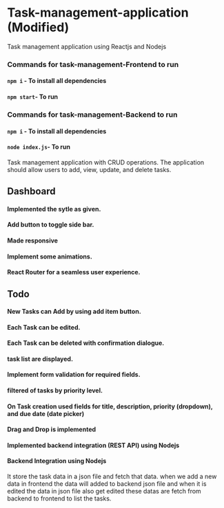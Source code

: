 # Task-management-application (Modified)
Task management application using Reactjs and Nodejs


###  Commands for task-management-Frontend to run
 
#### `npm i` - To install all dependencies

#### `npm start`- To run 

### Commands for task-management-Backend to run
 
#### `npm i` - To install all dependencies

#### `node index.js`- To run 

Task management application with CRUD operations. 
The application should allow users to add, view, update, and delete tasks.

## Dashboard
 #### Implemented the sytle as given. 
 #### Add button to toggle side bar.
 #### Made responsive
 #### Implement some animations.
 #### React Router for a seamless user experience.

## Todo
 #### New Tasks can Add by using add item button.
 #### Each Task can be edited.
 #### Each Task can be  deleted with confirmation dialogue.
 #### task list are displayed.
 #### Implement form validation for required fields.
 #### filtered of tasks by priority level.
 #### On Task creation used fields for title, description, priority (dropdown), and due date (date picker)
 #### Drag and Drop is implemented 
 #### Implemented backend integration (REST API) using Nodejs

#### Backend Integration using Nodejs

It store the task data in a json file and fetch that data. when we add a new data in frontend the data will added to backend json file and when it is edited the data in json file also get edited these datas are fetch from backend to frontend to list the tasks.

